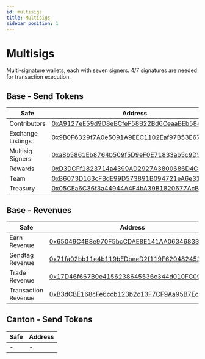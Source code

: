 ```yaml
---
id: multisigs
title: Multisigs
sidebar_position: 1
---
```


# Multisigs

Multi-signature wallets, each with seven signers. 4/7 signatures are needed for transaction execution.

## Base - Send Tokens

| Safe | Address |
|------|---------|
| Contributors | <a href="https://basescan.org/address/0xA9127eE59d9D8eBCfeF58B22Bd6CeaaBEb584A3C" class="multisig-token-link" target="_blank">0xA9127eE59d9D8eBCfeF58B22Bd6CeaaBEb584A3C</a> |
| Exchange Listings | <a href="https://basescan.org/address/0x9B0F6329f7A0e5091A9EEC1102Eaf97B53E67447" class="multisig-token-link" target="_blank">0x9B0F6329f7A0e5091A9EEC1102Eaf97B53E67447</a> |
| Multisig Signers | <a href="https://basescan.org/address/0xa8b5861Eb8764b509f5D9eF0E71833ab5c9D547D" class="multisig-token-link" target="_blank">0xa8b5861Eb8764b509f5D9eF0E71833ab5c9D547D</a> |
| Rewards | <a href="https://basescan.org/address/0xD3DCFf1823714a4399AD2927A3800686D4CEB53A" class="multisig-token-link" target="_blank">0xD3DCFf1823714a4399AD2927A3800686D4CEB53A</a> |
| Team | <a href="https://basescan.org/address/0xB6073D163cFBdE99D573891B094721eA6e319b57" class="multisig-token-link" target="_blank">0xB6073D163cFBdE99D573891B094721eA6e319b57</a> |
| Treasury | <a href="https://basescan.org/address/0x05CEa6C36f3a44944A4F4bA39B1820677AcB97EE" class="multisig-token-link" target="_blank">0x05CEa6C36f3a44944A4F4bA39B1820677AcB97EE</a> |


## Base - Revenues

| Safe | Address |
|------|---------|
| Earn Revenue | <a href="https://basescan.org/address/0x65049C4B8e970F5bcCDAE8E141AA06346833CeC4" class="multisig-revenue-link" target="_blank">0x65049C4B8e970F5bcCDAE8E141AA06346833CeC4</a> |
| Sendtag Revenue | <a href="https://basescan.org/address/0x71fa02bb11e4b119bEDbeeD2f119F62048245301" class="multisig-revenue-link" target="_blank">0x71fa02bb11e4b119bEDbeeD2f119F62048245301</a> |
| Trade Revenue | <a href="https://basescan.org/address/0x17D46f667B0e4156238645536c344d010FC099d7" class="multisig-revenue-link" target="_blank">0x17D46f667B0e4156238645536c344d010FC099d7</a> |
| Transaction Revenue | <a href="https://basescan.org/address/0xB3dCBE168cFe6ccb123b2c13F7CF9Aa95B7Ec5aE" class="multisig-revenue-link" target="_blank">0xB3dCBE168cFe6ccb123b2c13F7CF9Aa95B7Ec5aE</a> |


## Canton - Send Tokens

| Safe | Address |
|------|---------|
| - | - |
